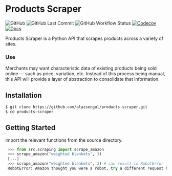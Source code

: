# Products Scraper

![GitHub](https://img.shields.io/github/license/alazsengul/products-scraper)
![GitHub Last Commit](https://img.shields.io/github/last-commit/alazsengul/products-scraper)
![GitHub Workflow Status](https://img.shields.io/github/workflow/status/alazsengul/products-scraper/python-app)
[![Codecov](https://img.shields.io/codecov/c/github/alazsengul/products-scraper)](https://codecov.io/gh/alazsengul/products-scraper/)
[![Docs](https://img.shields.io/readthedocs/products-scraper)](https://products-scraper.readthedocs.io/en/latest/)

Products Scraper is a Python API that scrapes products across a variety of sites.

### Use
Merchants may want characteristic data of existing products being sold online — such as price, variation, etc. Instead of this process being manual, this API will provide a layer of abstraction to consolidate that information.

## Installation

```bash
$ git clone https://github.com/alazsengul/products-scraper.git
$ cd products-scraper
```

## Getting Started

Import the relevant functions from the source directory.

```python
 >>> from src.scraping import scrape_amazon
 >>> scrape_amazon("weighted blankets", 3)
 [...]
 >>> scrape_amazon("weighted blankets", 3) # can result in RobotError
 RobotError: Amazon thought you were a robot, try a different request header.
```
